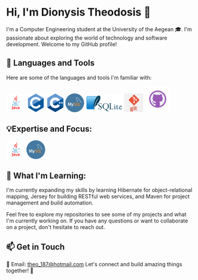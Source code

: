 # Hi, I'm Dionysis Theodosis 👋

I'm a Computer Engineering student at the University of the Aegean 🎓. I'm passionate about exploring the world of technology and software development. Welcome to my GitHub profile!

## 🚀 Languages and Tools

Here are some of the languages and tools I'm familiar with:

![java-free-download-free-png (Custom) (1)](https://github.com/DionysisTheodosis/DionysisTheodosis/blob/main/java-free-download-free-png%20(Custom)%20(1).png?raw=true)  ![c_original_logo_icon_146611 (Custom)](https://github.com/DionysisTheodosis/DionysisTheodosis/blob/main/c_original_logo_icon_146611%20(Custom).png?raw=true)  ![C++-Logo wine (Custom) (2)](https://github.com/DionysisTheodosis/DionysisTheodosis/blob/main/C++-Logo.wine%20(Custom)%20(2).png?raw=true)
 ![pngimg com - mysql_PNG9 (Custom)](https://github.com/DionysisTheodosis/DionysisTheodosis/blob/main/pngimg.com%20-%20mysql_PNG9%20(Custom).png?raw=true) ![SQLite370 svg (Custom) (1)](https://github.com/DionysisTheodosis/DionysisTheodosis/blob/main/SQLite370.svg%20(Custom)%20(1).png?raw=true) ![logo-logo-git-line-cheat-sheet-signage-cheating-mug-png-clipart (Custom)](https://github.com/DionysisTheodosis/DionysisTheodosis/blob/main/logo-logo-git-line-cheat-sheet-signage-cheating-mug-png-clipart%20(Custom).jpg?raw=true)  ![github_git_hub_logo_icon_132878 (Custom)](https://github.com/DionysisTheodosis/DionysisTheodosis/blob/main/github_git_hub_logo_icon_132878%20(Custom)%20(1).png?raw=true)



## 💡Expertise and Focus:

![java-free-download-free-png (Custom) (1)](https://github.com/DionysisTheodosis/DionysisTheodosis/blob/main/java-free-download-free-png%20(Custom)%20(1).png?raw=true)  ![pngimg com - mysql_PNG9 (Custom)](https://github.com/DionysisTheodosis/DionysisTheodosis/blob/main/pngimg.com%20-%20mysql_PNG9%20(Custom).png?raw=true)



## 🧠 What I'm Learning:

I'm currently expanding my skills by learning Hibernate for object-relational mapping, Jersey for building RESTful web services, and Maven for project management and build automation.

Feel free to explore my repositories to see some of my projects and what I'm currently working on. If you have any questions or want to collaborate on a project, don't hesitate to reach out.


## 📫 Get in Touch

📧 Email: theo_187@hotmail.com
Let's connect and build amazing things together! 🌟

